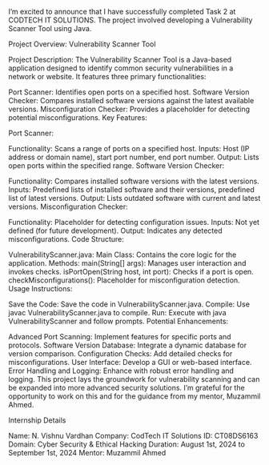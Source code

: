 I’m excited to announce that I have successfully completed Task 2 at CODTECH IT SOLUTIONS. The project involved developing a Vulnerability Scanner Tool using Java.

Project Overview: Vulnerability Scanner Tool

Project Description: The Vulnerability Scanner Tool is a Java-based application designed to identify common security vulnerabilities in a network or website. It features three primary functionalities:

Port Scanner: Identifies open ports on a specified host.
Software Version Checker: Compares installed software versions against the latest available versions.
Misconfiguration Checker: Provides a placeholder for detecting potential misconfigurations.
Key Features:

Port Scanner:

Functionality: Scans a range of ports on a specified host.
Inputs: Host (IP address or domain name), start port number, end port number.
Output: Lists open ports within the specified range.
Software Version Checker:

Functionality: Compares installed software versions with the latest versions.
Inputs: Predefined lists of installed software and their versions, predefined list of latest versions.
Output: Lists outdated software with current and latest versions.
Misconfiguration Checker:

Functionality: Placeholder for detecting configuration issues.
Inputs: Not yet defined (for future development).
Output: Indicates any detected misconfigurations.
Code Structure:

VulnerabilityScanner.java:
Main Class: Contains the core logic for the application.
Methods:
main(String[] args): Manages user interaction and invokes checks.
isPortOpen(String host, int port): Checks if a port is open.
checkMisconfigurations(): Placeholder for misconfiguration detection.
Usage Instructions:

Save the Code: Save the code in VulnerabilityScanner.java.
Compile: Use javac VulnerabilityScanner.java to compile.
Run: Execute with java VulnerabilityScanner and follow prompts.
Potential Enhancements:

Advanced Port Scanning: Implement features for specific ports and protocols.
Software Version Database: Integrate a dynamic database for version comparison.
Configuration Checks: Add detailed checks for misconfigurations.
User Interface: Develop a GUI or web-based interface.
Error Handling and Logging: Enhance with robust error handling and logging.
This project lays the groundwork for vulnerability scanning and can be expanded into more advanced security solutions. I’m grateful for the opportunity to work on this and for the guidance from my mentor, Muzammil Ahmed.

Internship Details

Name: N. Vishnu Vardhan
Company: CodTech IT Solutions
ID: CT08DS6163
Domain: Cyber Security & Ethical Hacking
Duration: August 1st, 2024 to September 1st, 2024
Mentor: Muzammil Ahmed
